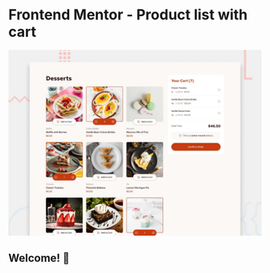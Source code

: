 # Frontend Mentor - Product list with cart

![Design preview for the Product list with cart coding challenge](./preview.jpg)

## Welcome! 👋
